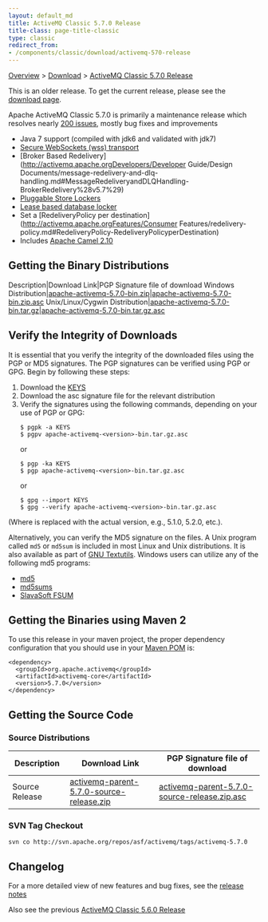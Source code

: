 ```yaml
---
layout: default_md
title: ActiveMQ Classic 5.7.0 Release 
title-class: page-title-classic
type: classic
redirect_from:
- /components/classic/download/activemq-570-release
---
```


[Overview](overview) > [Download](download) > [ActiveMQ Classic 5.7.0 Release](activemq-570-release)

<div class="alert alert-warning">
  This is an older release. To get the current release, please see the <a href="{{site.baseurl}}/components/classic/download" class="alert-link">download page</a>.
</div>

Apache ActiveMQ Classic 5.7.0 is primarily a maintenance release which resolves nearly [200 issues](https://issues.apache.org/jira/secure/IssueNavigator.jspa?reset=true&jqlQuery=project+%3D+AMQ+AND+fixVersion+%3D+%225.7.0%22+AND+status+%3D+Resolved+ORDER+BY+priority+DESC&mode=hide), mostly bug fixes and improvements

*   Java 7 support (compiled with jdk6 and validated with jdk7)
*   [Secure WebSockets (wss) transport](http://activemq.apache.orgConnectivityConnectivity/Connectivity/websockets.md#WebSockets-SecureWebSockets)
*   [Broker Based Redelivery](http://activemq.apache.orgDevelopers/Developer Guide/Design Documents/message-redelivery-and-dlq-handling.md#MessageRedeliveryandDLQHandling-BrokerRedelivery%28v5.7%29)
*   [Pluggable Store Lockers](http://activemq.apache.orgFeatures/PersistenceFeatures/Persistence/Features/Persistence/pluggable-storage-lockers)
*   [Lease based database locker](http://activemq.apache.orgFeatures/PersistenceFeatures/Persistence/Features/Persistence/pluggable-storage-lockers.md#Pluggablestoragelockers-LeaseDatabaseLocker)
*   Set a [RedeliveryPolicy per destination](http://activemq.apache.orgFeatures/Consumer Features/redelivery-policy.md#RedeliveryPolicy-RedeliveryPolicyperDestination)
*   Includes [Apache Camel 2.10](http://camel.apache.org/camel-2100-release.html)

Getting the Binary Distributions
--------------------------------

Description|Download Link|PGP Signature file of download
Windows Distribution|[apache-activemq-5.7.0-bin.zip](http://archive.apache.org/dist/activemq/apache-activemq/5.7.0/apache-activemq-5.7.0-bin.zip)|[apache-activemq-5.7.0-bin.zip.asc](http://archive.apache.org/dist/activemq/apache-activemq/5.7.0/apache-activemq-5.7.0-bin.zip.asc)
Unix/Linux/Cygwin Distribution|[apache-activemq-5.7.0-bin.tar.gz](http://archive.apache.org/dist/activemq/apache-activemq/5.7.0/apache-activemq-5.7.0-bin.tar.gz)|[apache-activemq-5.7.0-bin.tar.gz.asc](http://archive.apache.org/dist/activemq/apache-activemq/5.7.0/apache-activemq-5.7.0-bin.tar.gz.asc)

Verify the Integrity of Downloads
---------------------------------

It is essential that you verify the integrity of the downloaded files using the PGP or MD5 signatures. The PGP signatures can be verified using PGP or GPG. Begin by following these steps:

1.  Download the [KEYS](http://www.apache.org/dist/activemq/KEYS)
2.  Download the asc signature file for the relevant distribution
3.  Verify the signatures using the following commands, depending on your use of PGP or GPG:
    ```
    $ pgpk -a KEYS
    $ pgpv apache-activemq-<version>-bin.tar.gz.asc
    ```
    or
    ```
    $ pgp -ka KEYS
    $ pgp apache-activemq-<version>-bin.tar.gz.asc
    ```
    or
    ```
    $ gpg --import KEYS
    $ gpg --verify apache-activemq-<version>-bin.tar.gz.asc
    ```

(Where <version> is replaced with the actual version, e.g., 5.1.0, 5.2.0, etc.).

Alternatively, you can verify the MD5 signature on the files. A Unix program called `md5` or `md5sum` is included in most Linux and Unix distributions. It is also available as part of [GNU Textutils](http://www.gnu.org/software/textutils/textutils.html). Windows users can utilize any of the following md5 programs:

*   [md5](http://www.fourmilab.ch/md5/)
*   [md5sums](http://www.pc-tools.net/win32/md5sums/)
*   [SlavaSoft FSUM](http://www.slavasoft.com/fsum/)

Getting the Binaries using Maven 2
----------------------------------

To use this release in your maven project, the proper dependency configuration that you should use in your [Maven POM](http://maven.apache.org/guides/introduction/introduction-to-the-pom.html) is:
```
<dependency>
  <groupId>org.apache.activemq</groupId>
  <artifactId>activemq-core</artifactId>
  <version>5.7.0</version>
</dependency>
```

Getting the Source Code
-----------------------

### Source Distributions

Description|Download Link|PGP Signature file of download
---|---|---
Source Release|[activemq-parent-5.7.0-source-release.zip](http://archive.apache.org/dist/activemq/apache-activemq/5.7.0/activemq-parent-5.7.0-source-release.zip)|[activemq-parent-5.7.0-source-release.zip.asc](http://archive.apache.org/dist/activemq/apache-activemq/5.7.0/activemq-parent-5.7.0-source-release.zip.asc)

### SVN Tag Checkout

```
svn co http://svn.apache.org/repos/asf/activemq/tags/activemq-5.7.0
```

Changelog
---------

For a more detailed view of new features and bug fixes, see the [release notes](https://issues.apache.org/jira/secure/ReleaseNote.jspa?projectId=12311210&version=12321258)

Also see the previous [ActiveMQ Classic 5.6.0 Release](activemq-560-release)

